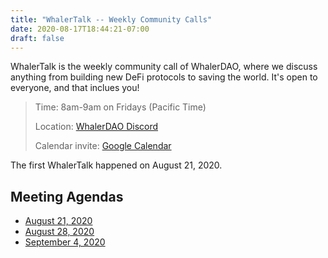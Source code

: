 ```yaml
---
title: "WhalerTalk -- Weekly Community Calls"
date: 2020-08-17T18:44:21-07:00
draft: false
---
```


WhalerTalk is the weekly community call of WhalerDAO, where we discuss anything from building new DeFi protocols to saving the world. It's open to everyone, and that inclues you!

> Time: 8am-9am on Fridays (Pacific Time)
>
> Location: [WhalerDAO Discord](https://discord.gg/CHxxasF)
>
> Calendar invite: [Google Calendar](https://calendar.google.com/calendar?cid=ZThxcTU5cnM2Y3QwM2E4bTVzYnBzN2FtZ3NAZ3JvdXAuY2FsZW5kYXIuZ29vZ2xlLmNvbQ)

The first WhalerTalk happened on August 21, 2020.

## Meeting Agendas

* [August 21, 2020](https://hackmd.io/@jmHisbuNTCSTIu9XXtJ71Q/B1GOV3OGv/edit)
* [August 28, 2020](https://hackmd.io/@zeframlou/Hk-P0ASmv/edit)
* [September 4, 2020](https://hackmd.io/@zeframlou/S1LkLIJ4P/edit)
